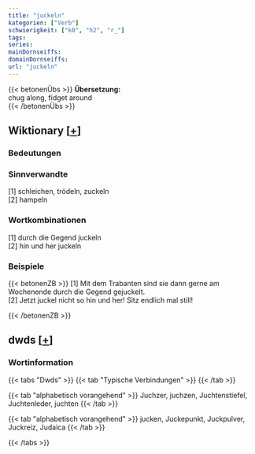 ```yaml
---
title: "juckeln"
kategorien: ["Verb"]
schwierigkeit: ["k0", "h2", "r_"]
tags:
series:
mainDornseiffs:
domainDornseiffs:
url: "juckeln"
---
```


{{< betonenÜbs >}}
**Übersetzung:**  
chug along, fidget  around  
{{< /betonenÜbs >}}

## Wiktionary [[+](https://de.wiktionary.org/wiki/juckeln)]

### Bedeutungen

### Sinnverwandte
[1] schleichen, trödeln, zuckeln  
[2] hampeln  

### Wortkombinationen
[1] durch die Gegend juckeln  
[2] hin und her juckeln  

### Beispiele
{{< betonenZB >}}
[1] Mit dem Trabanten sind sie dann gerne am Wochenende durch die Gegend gejuckelt.  
[2] Jetzt juckel nicht so hin und her! Sitz endlich mal still!  

{{< /betonenZB >}}


## dwds [[+](https://www.dwds.de/wb/juckeln)]

### Wortinformation
{{< tabs "Dwds" >}}
{{< tab "Typische Verbindungen" >}}
{{< /tab >}}

{{< tab "alphabetisch vorangehend" >}}
Juchzer, juchzen, Juchtenstiefel, Juchtenleder, juchten
{{< /tab >}}

{{< tab "alphabetisch vorangehend" >}}
jucken, Juckepunkt, Juckpulver, Juckreiz, Judaica
{{< /tab >}}

{{< /tabs >}}

